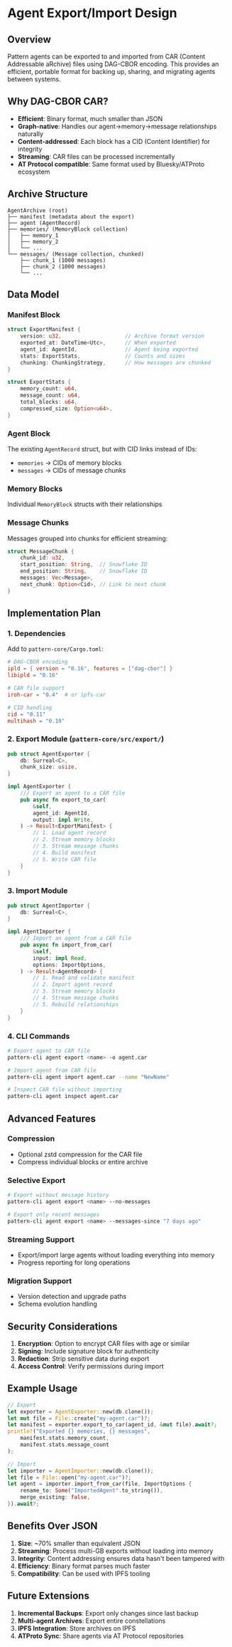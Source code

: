 # Agent Export/Import Design

## Overview

Pattern agents can be exported to and imported from CAR (Content Addressable aRchive) files using DAG-CBOR encoding. This provides an efficient, portable format for backing up, sharing, and migrating agents between systems.

## Why DAG-CBOR CAR?

- **Efficient**: Binary format, much smaller than JSON
- **Graph-native**: Handles our agent→memory→message relationships naturally
- **Content-addressed**: Each block has a CID (Content Identifier) for integrity
- **Streaming**: CAR files can be processed incrementally
- **AT Protocol compatible**: Same format used by Bluesky/ATProto ecosystem

## Archive Structure

```
AgentArchive (root)
├── manifest (metadata about the export)
├── agent (AgentRecord)
├── memories/ (MemoryBlock collection)
│   ├── memory_1
│   ├── memory_2
│   └── ...
└── messages/ (Message collection, chunked)
    ├── chunk_1 (1000 messages)
    ├── chunk_2 (1000 messages)
    └── ...
```

## Data Model

### Manifest Block
```rust
struct ExportManifest {
    version: u32,                    // Archive format version
    exported_at: DateTime<Utc>,      // When exported
    agent_id: AgentId,               // Agent being exported
    stats: ExportStats,              // Counts and sizes
    chunking: ChunkingStrategy,      // How messages are chunked
}

struct ExportStats {
    memory_count: u64,
    message_count: u64,
    total_blocks: u64,
    compressed_size: Option<u64>,
}
```

### Agent Block
The existing `AgentRecord` struct, but with CID links instead of IDs:
- `memories` → CIDs of memory blocks
- `messages` → CIDs of message chunks

### Memory Blocks
Individual `MemoryBlock` structs with their relationships

### Message Chunks
Messages grouped into chunks for efficient streaming:
```rust
struct MessageChunk {
    chunk_id: u32,
    start_position: String,  // Snowflake ID
    end_position: String,    // Snowflake ID
    messages: Vec<Message>,
    next_chunk: Option<Cid>, // Link to next chunk
}
```

## Implementation Plan

### 1. Dependencies
Add to `pattern-core/Cargo.toml`:
```toml
# DAG-CBOR encoding
ipld = { version = "0.16", features = ["dag-cbor"] }
libipld = "0.16"

# CAR file support
iroh-car = "0.4"  # or ipfs-car

# CID handling
cid = "0.11"
multihash = "0.19"
```

### 2. Export Module (`pattern-core/src/export/`)

```rust
pub struct AgentExporter {
    db: Surreal<C>,
    chunk_size: usize,
}

impl AgentExporter {
    /// Export an agent to a CAR file
    pub async fn export_to_car(
        &self,
        agent_id: AgentId,
        output: impl Write,
    ) -> Result<ExportManifest> {
        // 1. Load agent record
        // 2. Stream memory blocks
        // 3. Stream message chunks
        // 4. Build manifest
        // 5. Write CAR file
    }
}
```

### 3. Import Module

```rust
pub struct AgentImporter {
    db: Surreal<C>,
}

impl AgentImporter {
    /// Import an agent from a CAR file
    pub async fn import_from_car(
        &self,
        input: impl Read,
        options: ImportOptions,
    ) -> Result<AgentRecord> {
        // 1. Read and validate manifest
        // 2. Import agent record
        // 3. Stream memory blocks
        // 4. Stream message chunks
        // 5. Rebuild relationships
    }
}
```

### 4. CLI Commands

```bash
# Export agent to CAR file
pattern-cli agent export <name> -o agent.car

# Import agent from CAR file
pattern-cli agent import agent.car --name "NewName"

# Inspect CAR file without importing
pattern-cli agent inspect agent.car
```

## Advanced Features

### Compression
- Optional zstd compression for the CAR file
- Compress individual blocks or entire archive

### Selective Export
```bash
# Export without message history
pattern-cli agent export <name> --no-messages

# Export only recent messages
pattern-cli agent export <name> --messages-since "7 days ago"
```

### Streaming Support
- Export/import large agents without loading everything into memory
- Progress reporting for long operations

### Migration Support
- Version detection and upgrade paths
- Schema evolution handling

## Security Considerations

1. **Encryption**: Option to encrypt CAR files with age or similar
2. **Signing**: Include signature block for authenticity
3. **Redaction**: Strip sensitive data during export
4. **Access Control**: Verify permissions during import

## Example Usage

```rust
// Export
let exporter = AgentExporter::new(db.clone());
let mut file = File::create("my-agent.car")?;
let manifest = exporter.export_to_car(agent_id, &mut file).await?;
println!("Exported {} memories, {} messages", 
    manifest.stats.memory_count, 
    manifest.stats.message_count
);

// Import
let importer = AgentImporter::new(db.clone());
let file = File::open("my-agent.car")?;
let agent = importer.import_from_car(file, ImportOptions {
    rename_to: Some("ImportedAgent".to_string()),
    merge_existing: false,
}).await?;
```

## Benefits Over JSON

1. **Size**: ~70% smaller than equivalent JSON
2. **Streaming**: Process multi-GB exports without loading into memory  
3. **Integrity**: Content addressing ensures data hasn't been tampered with
4. **Efficiency**: Binary format parses much faster
5. **Compatibility**: Can be used with IPFS tooling

## Future Extensions

1. **Incremental Backups**: Export only changes since last backup
2. **Multi-agent Archives**: Export entire constellations
3. **IPFS Integration**: Store archives on IPFS
4. **ATProto Sync**: Share agents via AT Protocol repositories